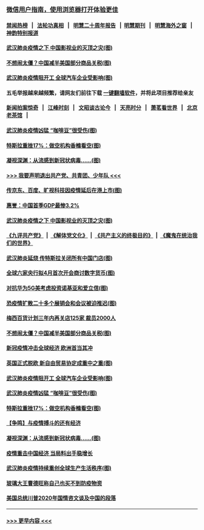 ### [微信用户指南，使用浏览器打开体验更佳](https://github.com/gfw-breaker/banned-news1/blob/master/indexes/wechat-guide.md?t=0)
#### [禁闻热榜](热点新闻.md?t=0)  &nbsp;&nbsp;|&nbsp;&nbsp; [法轮功真相](https://github.com/gfw-breaker/truth/blob/master/README.md?t=0) &nbsp;&nbsp;|&nbsp;&nbsp; [明慧二十周年报告](https://github.com/gfw-breaker/mh-reports/blob/master/README.md?t=0) &nbsp;&nbsp;|&nbsp;&nbsp;[明慧期刊](https://github.com/gfw-breaker/mh-qikan) &nbsp;&nbsp;|&nbsp;&nbsp; [明慧海外之窗](https://github.com/gfw-breaker/mh-news/blob/master/README.md?t=0) &nbsp;&nbsp;|&nbsp;&nbsp; [神韵特别报道](https://github.com/gfw-breaker/mh-news/blob/master/shenyun.md?t=0)
#### [武汉肺炎疫情之下 中国影视业的灭顶之灾(图)](../pages/p5/922234.md?t=02071222) 
#### [不想闹太僵？中国减半美国部分商品关税(图)](../pages/p5/922166.md?t=02071222) 
#### [武汉肺炎疫情阻开工 全球汽车企业受影响(图)](../pages/p5/922129.md?t=02071222) 
#### 五毛举报越来越频繁，请网友们前往下载 [一键翻墙软件](https://github.com/gfw-breaker/ssr-accounts)，并将此项目推荐给亲友
#### [新闻拍案惊奇](https://github.com/gfw-breaker/banned-news1/blob/master/pages/link4.md) &nbsp;&nbsp;|&nbsp;&nbsp; [江峰时刻](https://github.com/gfw-breaker/banned-news1/blob/master/pages/link4.md) &nbsp;&nbsp;|&nbsp;&nbsp; [文昭谈古论今](https://github.com/gfw-breaker/banned-news1/blob/master/pages/link4.md) &nbsp;&nbsp;|&nbsp;&nbsp; [天亮时分](https://github.com/gfw-breaker/banned-news1/blob/master/pages/link4.md) &nbsp;&nbsp;|&nbsp;&nbsp; [萧茗看世界](https://github.com/gfw-breaker/banned-news1/blob/master/pages/link4.md) &nbsp;&nbsp;|&nbsp;&nbsp; [北京老茶馆](https://github.com/gfw-breaker/banned-news1/blob/master/pages/link4.md) &nbsp;&nbsp;|&nbsp;&nbsp; 
#### [武汉肺炎疫情凶猛 “咖啡豆”很受伤(图)](../pages/p5/922148.md?t=02071222) 
#### [特斯拉重挫17%：做空机构香橼看空(图)](../pages/p5/922105.md?t=02071222) 
#### [凝视深渊：从流感到新冠状病毒……(图)](../pages/p5/922094.md?t=02071222) 
#### [>>> 我要声明退出共产党、共青团、少年队 <<<](https://github.com/begood0513/goodnews/blob/master/quit/letter.md) 
#### [传京东、百度、旷视科技因疫情延后在港上市(图)](../pages/p5/922237.md?t=02071222) 
#### [惠誉：中国首季GDP最惨3.2%](../pages/p5/922236.md?t=02071222) 
#### [武汉肺炎疫情之下 中国影视业的灭顶之灾(图)](../pages/p5/922234.md?t=02071222) 
#### [《九评共产党》](https://github.com/begood0513/9ping.md/blob/master/README.md) &nbsp;|&nbsp; [《解体党文化》](../../../../jtdwh.md/blob/master/README.md)  &nbsp;|&nbsp; [《共产主义的终极目的》](../../../../gczydzjmd.md/blob/master/README.md) &nbsp;|&nbsp; [《魔鬼在统治我们的世界》](../../../../mgztzwmdsj.md/blob/master/README.md) 
#### [武汉肺炎延烧 传特斯拉关闭所有中国门店(图)](../pages/p5/922232.md?t=02071222) 
#### [全球六家央行拟4月首次开会商讨数字货币(图)](../pages/p5/922229.md?t=02071222) 
#### [对抗华为5G美考虑投资诺基亚和爱立信(图)](../pages/p5/922223.md?t=02071222) 
#### [恐疫情扩散二十多个展销会和会议被迫推迟(图)](../pages/p5/922219.md?t=02071222) 
#### [梅西百货计划三年内再关店125家 裁员2000人](../pages/p5/922196.md?t=02071222) 
#### [不想闹太僵？中国减半美国部分商品关税(图)](../pages/p5/922166.md?t=02071222) 
#### [新冠疫情冲击全球经济 欧洲首当其冲](../pages/p5/922158.md?t=02071222) 
#### [英国正式脱欧 新自由贸易协定成重中之重(图)](../pages/p5/922156.md?t=02071222) 
#### [武汉肺炎疫情阻开工 全球汽车企业受影响(图)](../pages/p5/922129.md?t=02071222) 
#### [武汉肺炎疫情凶猛 “咖啡豆”很受伤(图)](../pages/p5/922148.md?t=02071222) 
#### [特斯拉重挫17%：做空机构香橼看空(图)](../pages/p5/922105.md?t=02071222) 
#### [【争鸣】与疫情搏斗的还有经济](../pages/p5/922098.md?t=02071222) 
#### [凝视深渊：从流感到新冠状病毒……(图)](../pages/p5/922094.md?t=02071222) 
#### [疫情重击中国经济 当局料出手稳增长](../pages/p5/922093.md?t=02071222) 
#### [武汉肺炎疫情持续重创全球生产生活秩序(图)](../pages/p5/922092.md?t=02071222) 
#### [玻璃大王曹德旺称自己也买不到防疫物资](../pages/p5/922083.md?t=02071222) 
#### [美国总统川普2020年国情咨文谈及中国的段落](../pages/p5/922082.md?t=02071222) 

----
#### [ >>> 更早内容 <<< ](../indexes/p5-earlier.md)
